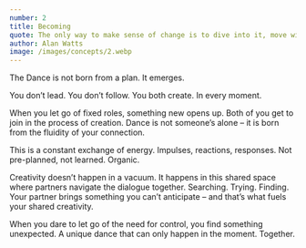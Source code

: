 ```yaml
---
number: 2
title: Becoming
quote: The only way to make sense of change is to dive into it, move with it and join the dance.
author: Alan Watts
image: /images/concepts/2.webp
---
```


The Dance is not born from a plan. It emerges.

You don’t lead. You don’t follow. You both create. In every moment.

When you let go of fixed roles, something new opens up. Both of you get to join in the process of creation. Dance is not someone’s alone – it is born from the fluidity of your connection.

This is a constant exchange of energy. Impulses, reactions, responses. Not pre-planned, not learned. Organic.

Creativity doesn’t happen in a vacuum. It happens in this shared space where partners navigate the dialogue together. Searching. Trying. Finding. Your partner brings something you can’t anticipate – and that’s what fuels your shared creativity.

When you dare to let go of the need for control, you find something unexpected. A unique dance that can only happen in the moment. Together.
